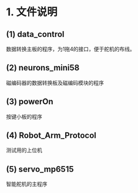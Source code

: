 # 1. 文件说明 #
## (1) data_control  ##
  数据转换主板的程序，为1拖4的接口，便于舵机的布线。

## (2) neurons_mini58 ##
  磁编码器的数据转换板及磁编码模块的程序


## (3) powerOn ##
  按键小板的程序


## (4) Robot_Arm_Protocol ##
  测试用的上位机

## (5) servo_mp6515 ##
  智能舵机的主程序